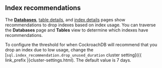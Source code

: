 ## Index recommendations

The [**Databases**](#databases), [table details](#table-details), and [index details](#index-details) pages show recommendations to drop indexes based on index usage. You can traverse the **Databases** page and **Tables** view to determine which indexes have recommendations.

To configure the threshold for when CockroachDB will recommend that you drop an index due to low usage, change the [`sql.index_recommendation.drop_unused_duration` cluster setting]({{ link_prefix }}cluster-settings.html). The default value is 7 days.

